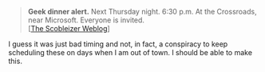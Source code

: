 > **Geek dinner alert.** Next Thursday night. 6:30 p.m. At the
> Crossroads, near Microsoft. Everyone is invited.\
>  [[The Scobleizer
> Weblog](http://radio.weblogs.com/0001011/2003/09/23.html#a4740)]

I guess it was just bad timing and not, in fact, a conspiracy to keep
scheduling these on days when I am out of town. I should be able to make
this.
